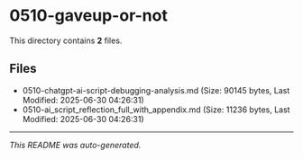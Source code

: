 # 0510-gaveup-or-not

This directory contains **2** files.

## Files

- 0510-chatgpt-ai-script-debugging-analysis.md (Size: 90145 bytes, Last Modified: 2025-06-30 04:26:31)
- 0510-ai_script_reflection_full_with_appendix.md (Size: 11236 bytes, Last Modified: 2025-06-30 04:26:31)

---
*This README was auto-generated.*
